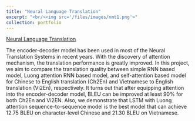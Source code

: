 ```yaml
---
title: "Neural Language Translation"
excerpt: "<br/><img src='/files/images/nmt1.png'>"
collection: portfolio
---
```

[Neural Language Translation](http://yueqiusun.github.io/files/NLP_final_report.pdf)<br/>

The encoder-decoder model has been used in most of the Neural Translation Systems in recent years. With the discovery of attention mechanism, the translation performance is greatly improved. In this project, we aim to compare the translation quality between simple RNN based model, Luong attention RNN based model, and self-attention based model for Chinese to English translation (Ch2En) and Vietnamese to English translation (Vi2En), respectively. It turns out that after equipping attention into the encoder-decoder model, BLEU can be improved at least 90\% for both Ch2En and Vi2EN. Also, we demonstrate that LSTM with Luong attention sequence-to-sequence model is the best model that can achieve 12.75 BLEU on character-level Chinese and 21.30 BLEU on Vietnamese.





